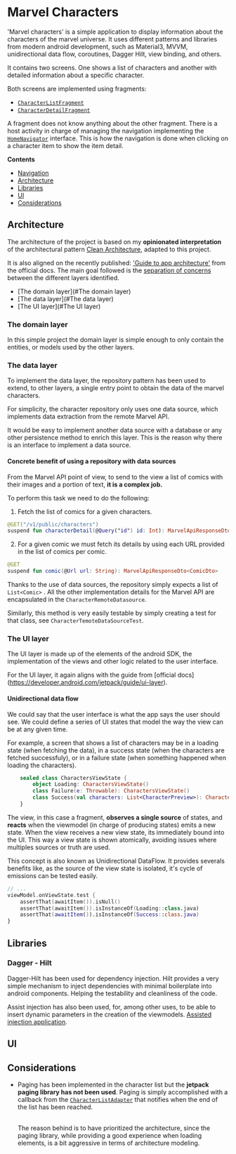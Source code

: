 # Marvel Characters

'Marvel characters' is a simple application to display information about the characters of the marvel universe. It uses different patterns and libraries from modern android development, such as Material3, MVVM, unidirectional data flow, coroutines, Dagger Hilt, view binding, and others.

It contains two screens. One shows a list of characters and another with detailed information about a specific character.

Both screens are implemented using fragments:

- [`CharacterListFragment`]()
- [`CharacterDetailFragment`]()

A fragment does not know anything about the other fragment. There is a host activity in charge of managing the navigation implementing the [`HomeNavigator`]() interface. This is how the navigation is done when clicking on a character item to show the item detail.

**Contents**

*   [Navigation](#Navigation)
*   [Architecture](#Architecture)
*   [Libraries](#Libraries)
*   [UI](#UI)
*   [Considerations](#Considerations)

## Architecture

The architecture of the project is based on my **opinionated interpretation** of the architectural pattern [Clean Architecture](https://blog.cleancoder.com/uncle-bob/2012/08/13/the-clean-architecture.html), adapted to this project. 

It is also aligned on the recently published: ['Guide to app architecture'](https://developer.android.com/jetpack/guide) from the official docs. The main goal followed is the [separation of concerns](https://en.wikipedia.org/wiki/Separation_of_concerns) between the different layers identified.

*   [The domain layer](#The domain layer)
*   [The data layer](#The data layer)
*   [The UI layer](#The UI layer)

### The domain layer

In this simple project the domain layer is simple enough to only contain the entities, or models used by the other layers.

### The data layer

To implement the data layer, the repository pattern has been used to extend, to other layers, a single entry point to obtain the data of the marvel characters.

For simplicity, the character repository only uses one data source, which implements data extraction from the remote Marvel API. 

It would be easy to implement another data source with a database or any other persistence method to enrich this layer. This is the reason why there is an interface to implement a data source.



#### Concrete benefit of using a repository with data sources

From the Marvel API point of view, to send to the view a list of comics with their images and a portion of text, **it is a complex job.** 

To perform this task we need to do the following:

1. Fetch the list of comics for a given characters.

```kotlin
@GET("/v1/public/characters")
suspend fun characterDetail(@Query("id") id: Int): MarvelApiResponseDto<CharacterDetailDto>
```

2. For a given comic we must fetch its details by using each URL provided in the list of comics per comic.
```kotlin
@GET
suspend fun comic(@Url url: String): MarvelApiResponseDto<ComicDto>
```

Thanks to the use of data sources, the repository simply expects a list of `List<Comic>` . All the other implementation details for the Marvel API are encapsulated in the `CharacterRemoteDatasource`. 

Similarly, this method is very easily testable by simply creating a test for that class, see `CharacterTemoteDataSourceTest`.

### The UI layer

The UI layer is made up of the elements of the android SDK, the implementation of the views and other logic related to the user interface.

For the UI layer, it again aligns with the guide from [official docs] (https://developer.android.com/jetpack/guide/ui-layer).

#### Unidirectional data flow

We could say that the user interface is what the app says the user should see. We could define a series of UI states that model the way the view can be at any given time.

For example, a screen that shows a list of characters may be in a loading state (when fetching the data), in a success state (when the characters are fetched successfuly), or in a failure state (when something happened when loading the characters). 

```kotlin
    sealed class CharactersViewState {
        object Loading: CharactersViewState()
        class Failure(e: Throwable): CharactersViewState()
        class Success(val characters: List<CharacterPreview>): CharactersViewState()
    }
```

The view, in this case a fragment, **observes a single source** of states, and **reacts** when the viewmodel (in charge of producing states) emits a new state. When the view receives a new view state, its immediately bound into the UI. This way a view state is shown atomically, avoiding issues where multiples sources or truth are used.

This concept is also known as Unidirectional DataFlow. It provides severals benefits like, as the source of the view state is isolated, it's cycle of emissions can be tested easily. 

```kotlin
// ...
viewModel.onViewState.test {
    assertThat(awaitItem()).isNull()
    assertThat(awaitItem()).isInstanceOf(Loading::class.java)
    assertThat(awaitItem()).isInstanceOf(Success::class.java)
}

```

## Libraries

### Dagger - Hilt

Dagger-Hilt has been used for dependency injection. Hilt provides a very simple mechanism to inject dependencies with minimal boilerplate into android components. Helping the testability and cleanliness of the code.

Assist injection has also been used, for, among other uses, to be able to insert dynamic parameters in the creation of the viewmodels. [Assisted injection application]().



## UI


## Considerations

- Paging has been implemented in the character list but the **jetpack paging library has not been used**. Paging is simply accomplished with a callback from the [`CharacterListAdapter`]() that notifies when the end of the list has been reached.
  
  <br>
  The reason behind is to have prioritized the architecture, since the paging library, while providing a good experience when loading elements, is a bit aggressive in terms of architecture modeling.
